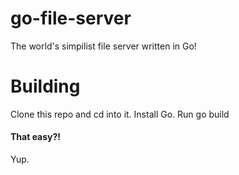 # go-file-server
The world's simpilist file server written in Go!
# Building
Clone this repo and cd into it.
Install Go.
Run go build
#### That easy?!
Yup.
